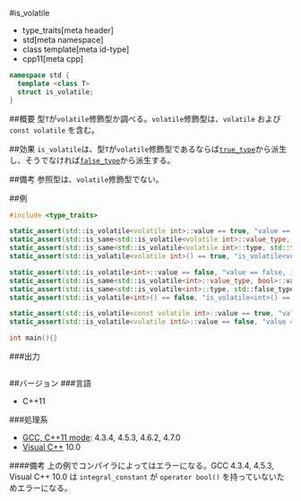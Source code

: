 #is_volatile
* type_traits[meta header]
* std[meta namespace]
* class template[meta id-type]
* cpp11[meta cpp]

```cpp
namespace std {
  template <class T>
  struct is_volatile;
}
```

##概要
型`T`が`volatile`修飾型か調べる。`volatile`修飾型は、`volatile` および `const volatile` を含む。


##効果
`is_volatile`は、型`T`が`volatile`修飾型であるならば[`true_type`](./integral_constant-true_type-false_type.md)から派生し、そうでなければ[`false_type`](./integral_constant-true_type-false_type.md)から派生する。


##備考
参照型は、`volatile`修飾型でない。


##例
```cpp
#include <type_traits>

static_assert(std::is_volatile<volatile int>::value == true, "value == true, volatile int is volatile-qualified");
static_assert(std::is_same<std::is_volatile<volatile int>::value_type, bool>::value, "value_type == bool");
static_assert(std::is_same<std::is_volatile<volatile int>::type, std::true_type>::value, "type == true_type");
static_assert(std::is_volatile<volatile int>() == true, "is_volatile<volatile int>() == true");

static_assert(std::is_volatile<int>::value == false, "value == false, int is not volatile-qualified");
static_assert(std::is_same<std::is_volatile<int>::value_type, bool>::value, "value_type == bool");
static_assert(std::is_same<std::is_volatile<int>::type, std::false_type>::value, "type == false_type");
static_assert(std::is_volatile<int>() == false, "is_volatile<int>() == false");

static_assert(std::is_volatile<const volatile int>::value == true, "value == true, const volatile int is volatile-qualified");
static_assert(std::is_volatile<volatile int&>::value == false, "value == true, volatile int& is not volatile-qualified");

int main(){}
```

###出力
```
```

##バージョン
###言語
- C++11

###処理系
- [GCC, C++11 mode](/implementation.md#gcc): 4.3.4, 4.5.3, 4.6.2, 4.7.0
- [Visual C++](/implementation.md#visual_cpp) 10.0

####備考
上の例でコンパイラによってはエラーになる。GCC 4.3.4, 4.5.3, Visual C++ 10.0 は `integral_constant` が `operator bool()` を持っていないためエラーになる。



